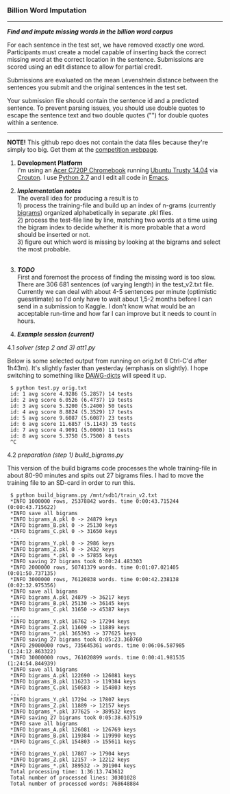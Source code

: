 <h3>Billion Word Imputation</h3>

<hr height="1" />

_**Find and impute missing words in the billion word corpus**_

For each sentence in the test set, we have removed exactly one word. Participants must create a model capable of inserting back the correct missing word at the correct location in the sentence. Submissions are scored using an edit distance to allow for partial credit.

Submissions are evaluated on the mean Levenshtein distance between the sentences you submit and the original sentences in the test set.

Your submission file should contain the sentence id and a predicted sentence. To prevent parsing issues, you should use double quotes to escape the sentence text and two double quotes ("") for double quotes within a sentence.

<hr height="1" />

**NOTE!** This github repo does not contain the data files because they're simply too big. Get them at the [competition webpage](https://www.kaggle.com/c/billion-word-imputation).

1. **Development Platform**<br>
I'm using an [Acer C720P Chromebook](http://www.google.com/chrome/devices/acer-c720p-chromebook/) running [Ubuntu Trusty 14.04](http://releases.ubuntu.com/14.04/) via [Crouton](https://github.com/dnschneid/crouton). I use [Python 2.7](https://docs.python.org/2/) and I edit all code in [Emacs](http://www.gnu.org/software/emacs).

2. _**Implementation notes**_<br>
The overall idea for producing a result is to<br>1) process the training-file and build up an index of n-grams (currently [bigrams](http://en.wikipedia.org/wiki/Bigram)) organized alphabetically in separate .pkl files.<br>2) process the test-file line by line, matching two words at a time using the bigram index to decide whether it is more probable that a word should be inserted or not.<br>3) figure out which word is missing by looking at the bigrams and select the most probable.<br><br>

3. _**TODO**_<br>
First and foremost the process of finding the missing word is too slow. There are 306 681 sentences (of varying length) in the test_v2.txt file. Currently we can deal with about 4-5 sentences per minute (optimistic guesstimate) so I'd only have to wait about 1,5-2 months before I can send in a submission to Kaggle. I don't know what would be an acceptable run-time and how far I can improve but it needs to count in hours.

4. _**Example session (current)**_<br>

4.1 _solver (step 2 and 3)_ _att1.py_<br>

Below is some selected output from running on orig.txt (I Ctrl-C'd after 1h43m). It's slightly faster than yesterday (emphasis on slightly). I hope switching to something like [DAWG-dicts](http://dawg.readthedocs.org/en/latest/) will speed it up.

     $ python test.py orig.txt
     id: 1 avg score 4.9286 (5.2857) 14 tests
     id: 2 avg score 6.0526 (6.4737) 19 tests
     id: 3 avg score 5.3200 (5.2400) 50 tests
     id: 4 avg score 8.8824 (5.3529) 17 tests
     id: 5 avg score 9.6087 (5.6087) 23 tests
     id: 6 avg score 11.6857 (5.1143) 35 tests
     id: 7 avg score 4.9091 (5.0000) 11 tests
     id: 8 avg score 5.3750 (5.7500) 8 tests
     ^C

4.2 _preparation (step 1)_ _build_bigrams.py_<br>

This version of the build bigrams code processes the whole training-file in about 80-90 minutes and spits out 27 bigrams files. I had to move the training file to an SD-card in order to run this.

     $ python build_bigrams.py /mnt/sdb1/train_v2.txt 
     *INFO 1000000 rows, 25378842 words. time 0:00:43.715244 (0:00:43.715622)
     *INFO save all bigrams
     *INFO bigrams_A.pkl 0 -> 24879 keys
     *INFO bigrams_B.pkl 0 -> 25130 keys
     *INFO bigrams_C.pkl 0 -> 31650 keys
     ...
     *INFO bigrams_Y.pkl 0 -> 2986 keys
     *INFO bigrams_Z.pkl 0 -> 2432 keys
     *INFO bigrams_*.pkl 0 -> 57855 keys
     *INFO saving 27 bigrams took 0:00:24.483303
     *INFO 2000000 rows, 50741379 words. time 0:01:07.021405 (0:01:50.737135)
     *INFO 3000000 rows, 76120838 words. time 0:00:42.238138 (0:02:32.975356)
     *INFO save all bigrams
     *INFO bigrams_A.pkl 24879 -> 36217 keys
     *INFO bigrams_B.pkl 25130 -> 36145 keys
     *INFO bigrams_C.pkl 31650 -> 45387 keys
     ...
     *INFO bigrams_Y.pkl 16762 -> 17294 keys
     *INFO bigrams_Z.pkl 11609 -> 11889 keys
     *INFO bigrams_*.pkl 365393 -> 377625 keys
     *INFO saving 27 bigrams took 0:05:23.360760
     *INFO 29000000 rows, 735645361 words. time 0:06:06.587985 (1:24:12.863322)
     *INFO 30000000 rows, 761020899 words. time 0:00:41.981535 (1:24:54.844939)
     *INFO save all bigrams
     *INFO bigrams_A.pkl 122690 -> 126081 keys
     *INFO bigrams_B.pkl 116233 -> 119384 keys
     *INFO bigrams_C.pkl 150583 -> 154803 keys
     ...
     *INFO bigrams_Y.pkl 17294 -> 17807 keys
     *INFO bigrams_Z.pkl 11889 -> 12157 keys
     *INFO bigrams_*.pkl 377625 -> 389532 keys
     *INFO saving 27 bigrams took 0:05:38.637519
     *INFO save all bigrams
     *INFO bigrams_A.pkl 126081 -> 126769 keys
     *INFO bigrams_B.pkl 119384 -> 119990 keys
     *INFO bigrams_C.pkl 154803 -> 155611 keys
     ...
     *INFO bigrams_Y.pkl 17807 -> 17904 keys
     *INFO bigrams_Z.pkl 12157 -> 12212 keys
     *INFO bigrams_*.pkl 389532 -> 391904 keys
     Total processing time: 1:36:13.743612
     Total number of processed lines: 30301028
     Total number of processed words: 768648884
